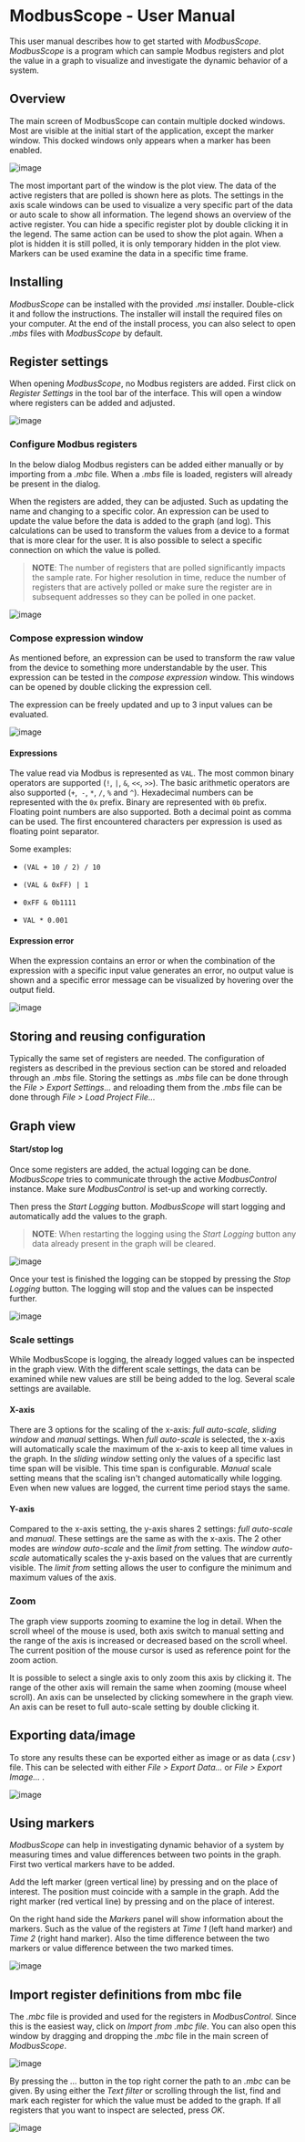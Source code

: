# ModbusScope - User Manual

This user manual describes how to get started with *ModbusScope*. *ModbusScope* is a program which can sample Modbus registers and plot the value in a graph to visualize and investigate the dynamic behavior of a system.

## Overview

The main screen of ModbusScope can contain multiple docked windows. Most are visible at the initial start of the application, except the marker window. This docked windows only appears when a marker has been enabled.

![image](../_static/user_manual/overview.png)

The most important part of the window is the plot view. The data of the active registers that are polled is shown here as plots. The settings in the axis scale windows can be used to visualize a very specific part of the data or auto scale to show all information. The legend shows an overview of the active register. You can hide a specific register plot by double clicking it in the legend. The same action can be used to show the plot again. When a plot is hidden it is still polled, it is only temporary hidden in the plot view. Markers can be used examine the data in a specific time frame. 

## Installing

*ModbusScope* can be installed with the provided *.msi* installer. Double-click it and follow the instructions. The installer will install the required files on your computer. At the end of the install process, you can also select to open *.mbs* files with *ModbusScope* by default.

## Register settings

When opening *ModbusScope*, no Modbus registers are added. First click on *Register Settings* in the tool bar of  the interface. This will open a window where registers can be added and adjusted.

![image](../_static/user_manual/register_settings.png)

### Configure Modbus registers

In the below dialog Modbus registers can be added either manually or by importing from a *.mbc* file. When a *.mbs* file is loaded, registers will already be present in the dialog.

When the registers are added, they can be adjusted. Such as updating the name and changing to a specific color. An expression can be used to update the value before the data is added to the graph (and log). This calculations can be used to transform the values from a device to a format that is more clear for the user. It is also possible to select a specific connection on which the value is polled. 

> **NOTE**: The number of registers that are polled significantly impacts the sample rate. For higher resolution in time, reduce the number of registers that are actively polled or make sure the register are in subsequent addresses so they can be polled in one packet.

![image](../_static/user_manual/register_settings_dialog_with_registers.png)

### Compose expression window

As mentioned before, an expression can be used to transform the raw value from the device to something more understandable by the user. This expression can be tested in the *compose expression* window. This windows can be opened by double clicking the expression cell.

The expression can be freely updated and up to 3 input values can be evaluated.

![image](../_static/user_manual/expression_dialog.png)

#### Expressions

The value read via Modbus is represented as `VAL`. The most common binary operators are supported (`!`, `|`, `&`, `<<`, `>>`). The basic arithmetic operators are also supported (`+`,` -`, `*`, `/`, `%` and `^`). Hexadecimal numbers can be represented with the `0x` prefix. Binary are represented with `0b` prefix. Floating point numbers are also supported. Both a decimal point as comma can be used. The first encountered characters per expression is used as floating point separator.

Some examples:

* `(VAL + 10 / 2) / 10`

* `(VAL & 0xFF) | 1`
* `0xFF & 0b1111`

* `VAL * 0.001`

#### Expression error

When the expression contains an error or when the combination of the expression with a specific input value generates an error, no output value is shown and a specific error message can be visualized by hovering over the output field.

![image](../_static/user_manual/expression_dialog_error.png)

## Storing and reusing configuration

Typically the same set of registers are needed. The configuration of registers as described in the previous section can be stored and reloaded through an *.mbs* file. Storing the settings as *.mbs* file can be done through the *File > Export Settings...* and reloading them from the *.mbs* file can be done through *File > Load Project File...* 

## Graph view

#### Start/stop log

Once some registers are added, the actual logging can be done. *ModbusScope* tries to communicate through the active *ModbusControl* instance. Make sure *ModbusControl* is set-up and working correctly.

Then press the *Start Logging* button. *ModbusScope* will start logging and automatically add the values to the graph.

> **NOTE**: When restarting the logging using the *Start Logging* button any data already present in the graph will be cleared.

![image](../_static/user_manual/start_logging.png)

Once your test is finished the logging can be stopped by pressing the *Stop Logging* button. The logging will stop and the values can be inspected further.

![image](../_static/user_manual/stop_logging.png)

### Scale settings

While ModbusScope is logging, the already logged values can be inspected in the graph view. With the different scale settings, the data can be examined while new values are still be being added to the log. Several scale settings are available.

#### X-axis

There are 3 options for the scaling of the x-axis: *full auto-scale*, *sliding window* and *manual* settings. When *full auto-scale* is selected, the x-axis will automatically scale the maximum of the x-axis to keep all time values in the graph. In the *sliding window* setting only the values of a specific last time span will be visible. This time span is configurable. *Manual* scale setting means that the scaling isn't changed automatically while logging. Even when new values are logged, the current time period stays the same.

#### Y-axis

Compared to the x-axis setting, the y-axis shares 2 settings: *full auto-scale* and *manual*. These settings are the same as with the x-axis. The 2 other modes are *window auto-scale* and the *limit from* setting. The *window auto-scale* automatically scales the y-axis based on the values that are currently visible. The *limit from* setting allows the user to configure the minimum and maximum values of the axis.

### Zoom

The graph view supports zooming to examine the log in detail. When the scroll wheel of the mouse is used, both axis switch to manual setting and the range of the axis is increased or decreased based on the scroll wheel. The current position of the mouse cursor is used as reference point for the zoom action.

It is possible to select a single axis to only zoom this axis by clicking it. The range of the other axis will remain the same when zooming (mouse wheel scroll). An axis can be unselected by clicking somewhere in the graph view. An axis can be reset to full auto-scale setting by double clicking it.

## Exporting data/image

To store any results these can be exported either as image or as data (*.csv* ) file. This can be selected with either *File > Export Data...* or  *File > Export Image...* .

![image](../_static/user_manual/export_data.png)

## Using markers

*ModbusScope* can help in investigating dynamic behavior of a system by measuring times and value differences between two points in the graph. First two vertical markers have to be added.

Add the left marker (green vertical line) by pressing *<Ctrl>* and *<Left mouse click>* on the place of interest. The position must coincide with a sample in the graph. Add the right marker (red vertical line) by pressing *<Ctrl>* and *<Right mouse click>* on the place of interest. 

On the right hand side the *Markers* panel will show information about the markers. Such as the value of the registers at *Time 1* (left hand marker) and *Time 2* (right hand marker). Also the time difference between the two markers or value difference between the two marked times.

![image](../_static/user_manual/markers.png)

## Import register definitions from mbc file

The *.mbc* file is provided and used for the registers in *ModbusControl*.  Since this is the easiest way, click on *Import from .mbc file*. You can also open this window by dragging and dropping the *.mbc* file in the main screen of *ModbusScope*.

![image](../_static/user_manual/register_settings_dialog.png)

By pressing the *...* button in the top right corner the path to an *.mbc* can be given. By using either the *Text filter* or scrolling through the list, find and mark each register for which the value must be added to the graph. If all registers that you want to inspect are selected, press *OK*.

![image](../_static/user_manual/import_from_mbc_dialog.png)